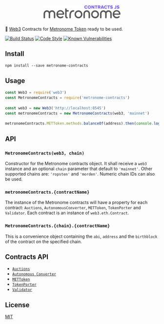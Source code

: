 <h1 align="center">
  <img src="./logo.png" alt="Metronome Contracts JS" width="50%">
</h1>

🔌  [Web3](https://github.com/ethereum/web3.js) Contracts for [Metronome Token](http://metronome.io) ready to be used.

[![Build Status](https://travis-ci.org/autonomoussoftware/metronome-contracts-js.svg?branch=master)](https://travis-ci.org/autonomoussoftware/metronome-contracts-js)
[![Code Style](https://img.shields.io/badge/code%20style-bloq-0063a6.svg)](https://github.com/bloq/eslint-config-bloq)
[![Known Vulnerabilities](https://snyk.io/test/github/autonomoussoftware/metronome-contracts-js/badge.svg?targetFile=package.json)](https://snyk.io/test/github/autonomoussoftware/metronome-contracts-js)

## Install

```shell
npm install --save metronome-contracts
```

## Usage

```js
const Web3 = require('web3')
const MetronomeContracts = require('metronome-contracts')

const web3 = new Web3('http://localhost:8545')
const metronomeContracts = new MetronomeContracts(web3, 'mainnet')

metronomeContracts.METToken.methods.balanceOf(address).then(console.log)
```

## API

### `MetronomeContracts(web3, chain)`

Constructor for the Metronome contracts object.
It shall receive a `web3` instance and an optional `chain` parameter that default to `'mainnet'`.
Other supported chains are: `'ropsten'` and `'morden'`.
Numeric chain IDs can also be used.

### `metronomeContracts.{contractName}`

The instance of the Metronome contracts will have a property for each contract: `Auctions`, `AutonomousConverter`, `METToken`, `TokenPorter` and `Validator`.
Each contract is an instance of `web3.eth.Contract`.

### `MetronomeContracts.{chain}.{contractName}`

This is a convenience object containing the `abi`, `address` and the `birthblock` of the contract on the specified chain.

## Contracts API

  - [`Auctions`](https://github.com/autonomoussoftware/documentation/blob/master/owners_manual/owners_manual.md#auction-api)
  - [`Autonomous Converter`](https://github.com/autonomoussoftware/documentation/blob/master/owners_manual/owners_manual.md#autonomous-converter-contract-api)
  - [`METToken`](https://github.com/autonomoussoftware/documentation/blob/master/owners_manual/owners_manual.md#token-api)
  - [`TokenPorter`](https://github.com/autonomoussoftware/documentation/blob/master/owners_manual/owners_manual.md#tokenporter-api)
  - [`Validator`](https://github.com/autonomoussoftware/documentation/blob/master/owners_manual/owners_manual.md#validator-api)

## License

[MIT](https://github.com/autonomoussoftware/metronome-contracts-js/blob/master/LICENSE)
